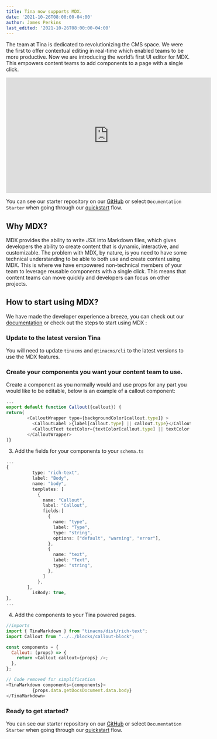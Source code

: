 ```yaml
---
title: Tina now supports MDX.
date: '2021-10-26T08:00:00-04:00'
author: James Perkins
last_edited: '2021-10-26T08:00:00-04:00'
---
```


The team at Tina is dedicated to revolutionizing the CMS space. We were the first to offer contextual editing in real-time which enabled teams to be more productive. Now we are introducing the world’s first UI editor for MDX. This empowers content teams to add components to a page with a single click. 

<iframe width="560" height="315" src="https://www.youtube.com/embed/yYysK7rCNM4" title="YouTube video player" frameborder="0" allow="accelerometer; autoplay; clipboard-write; encrypted-media; gyroscope; picture-in-picture" allowfullscreen="true"></iframe>

You can see our starter repository on our [GitHub](https://github.com/tinacms/tina-docs-starter) or select `Documentation Starter` when going through our [quickstart](https://app.tina.io/quickstart?utm_source=blog&utm_medium=link&utm_campaign=mdx_announcement) flow.

## Why MDX?

MDX provides the ability to write JSX into Markdown files, which gives developers the ability to create content that is dynamic, interactive, and customizable. The problem with MDX, by nature, is you need to have some technical understanding to be able to both use and create content using MDX. This is where we have empowered non-technical members of your team to leverage reusable components with a single click. This means that content teams can move quickly and developers can focus on other projects. 

## How to start using MDX?

We have made the developer experience a breeze, you can check out our [documentation](/docs/mdx/) or check out the steps to start using MDX :

### Update to the latest version Tina

You will need to update `tinacms` and `@tinacms/cli` to the latest versions to use the MDX features.

### Create your components you want your content team to use. 

Create a component as you normally would and use props for any part you would like to be editable, below is an example of a callout component:

```javascript
...
export default function Callout({callout}) {
return(  
        <CalloutWrapper type={backgroundColor[callout.type]} >
          <CalloutLabel >{label[callout.type] || callout.type}</CalloutLabel>
          <CalloutText textColor={textColor[callout.type] || textColor.default}>{callout?.text}</CalloutText>
        </CalloutWrapper>
)}
```

3. Add the fields for your components to your `schema.ts`

```typescript
...
{
          type: "rich-text",
          label: "Body",
          name: "body",
          templates: [
            {
              name: "Callout",
              label: "Callout",
              fields:[
                {
                  name: "type",
                  label: "Type",
                  type: "string",
                  options: ["default", "warning", "error"],
                },
                {
                  name: "text",
                  label: "Text",
                  type: "string",
                },
              ]
            },
        ],
          isBody: true,
},
...
```
4. Add the components to your Tina powered pages.
```javascript
//imports
import { TinaMarkdown } from "tinacms/dist/rich-text";
import Callout from "../../blocks/callout-block";

const components = {
  Callout: (props) => {
    return <Callout callout={props} />;
  },
};

// Code removed for simplification
<TinaMarkdown components={components}>
          {props.data.getDocsDocument.data.body}
</TinaMarkdown>
```

### Ready to get started?

You can see our starter repository on our [GitHub](https://github.com/tinacms/tina-docs-starter) or select `Documentation Starter` when going through our [quickstart](https://app.tina.io/quickstart?utm_source=blog&utm_medium=link&utm_campaign=mdx_announcement) flow.

